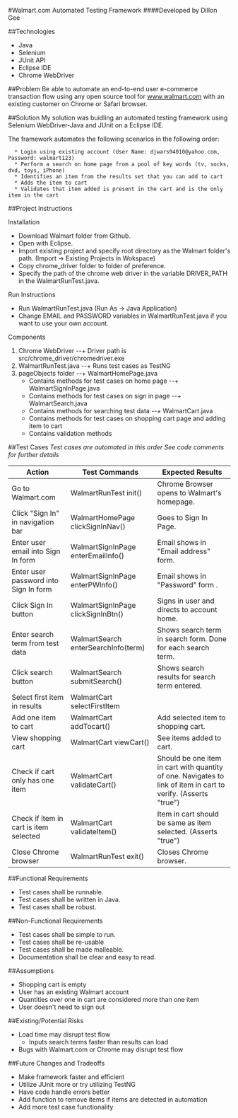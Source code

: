 #Walmart.com Automated Testing Framework
####Developed by Dillon Gee

##Technologies
  + Java
  + Selenium 
  + JUnit API
  + Eclipse IDE
  + Chrome WebDriver

##Problem
  Be able to automate an end-to-end user e-commerce transaction flow using any open source tool for www.walmart.com with an existing customer on Chrome or Safari browser.

##Solution
  My solution was buidling an automated testing framework using Selenium WebDriver-Java and JUnit on a Eclipse IDE. 
  
  The framework automates the following scenarios in the following order:

      * Login using existing account (User Name: djwars94010@yahoo.com, Password: walmart123)
      * Perform a search on home page from a pool of key words (tv, socks, dvd, toys, iPhone)
      * Identifies an item from the results set that you can add to cart
      * Adds the item to cart
      * Validates that item added is present in the cart and is the only item in the cart

##Project Instructions

Installation
  + Download Walmart folder from Github.
  + Open with Eclipse.
  + Import existing project and specify root directory as the Walmart folder's path. (Import -> Existing Projects in Wokspace)
  + Copy chrome_driver folder to folder of preference. 
  + Specify the path of the chrome web driver in the variable DRIVER_PATH in the WalmartRunTest.java.

Run Instructions
  + Run WalmartRunTest.java (Run As -> Java Application)
  + Change EMAIL and PASSWORD variables in WalmartRunTest.java if you want to use your own account.
  
Components
  1. Chrome WebDriver
  --+ Driver path is src/chrome_driver/chromedriver.exe
  2. WalmartRunTest.java
  --+ Runs test cases as TestNG
  3. pageObjects folder
  --+ WalmartHomePage.java
      - Contains methods for test cases on home page
  --+ WalmartSignInPage.java
      - Contains methods for test cases on sign in page
  --+ WalmartSearch.java
      - Contains methods for searching test data
  --+ WalmartCart.java
      - Contains methods for test cases on shopping cart page and adding item to cart
      - Contains validation methods

##Test Cases
*Test cases are automated in this order*
*See code comments for further details*
  
| Action                                 | Test Commands                      | Expected Results                                                                                              |
| -------------------------------------- | ---------------------------------- | ------------------------------------------------------------------------------------------------------------- |
| Go to Walmart.com                      | WalmartRunTest init()              | Chrome Browser opens to Walmart's homepage.                                                                   |
| Click "Sign In" in navigation bar      | WalmartHomePage clickSignInNav()   | Goes to Sign In Page.                                                                                         |
| Enter user email into Sign In form     | WalmartSignInPage enterEmailInfo() | Email shows in "Email address" form.                                                                          |
| Enter user password into Sign In form  | WalmartSignInPage enterPWInfo()    | Email shows in "Password" form .                                                                              |
| Click Sign In button                   | WalmartSignInPage clickSignInBtn() | Signs in user and directs to account home.                                                                    |
| Enter search term from test data       | WalmartSearch enterSearchInfo(term)| Shows search term in search form. Done for each search term.                                                  |
| Click search button                    | WalmartSearch submitSearch()       | Shows search results for search term entered.                                                                 |
| Select first item in results           | WalmartCart selectFirstItem        |                                                                                                               |
| Add one item to cart                   | WalmartCart addTocart()            | Add selected item to shopping cart.                                                                           |
| View shopping cart                     | WalmartCart viewCart()             | See items added to cart.                                                                                      |
| Check if cart only has one item        | WalmartCart validateCart()         | Should be one item in cart with quantity of one. Navigates to link of item in cart to verify. (Asserts "true")|                                                                 |
| Check if item in cart is item selected | WalmartCart validateItem()         | Item in cart should be same as item selected. (Asserts "true")                                                |
| Close Chrome browser                   | WalmartRunTest exit()              | Closes Chrome browser.                                                                                        |

##Functional Requirements
  + Test cases shall be runnable.
  + Test cases shall be written in Java.
  + Test cases shall be robust.

##Non-Functional Requirements
  + Test cases shall be simple to run.
  + Test cases shall be re-usable
  + Test cases shall be made malleable.
  + Documentation shall be clear and easy to read.

##Assumptions
  + Shopping cart is empty
  + User has an existing Walmart account
  + Quantities over one in cart are considered more than one item
  + User doesn't need to sign out

##Existing/Potential Risks
  + Load time may disrupt test flow
    - Inputs search terms faster than results can load
  + Bugs with Walmart.com or Chrome may disrupt test flow

##Future Changes and Tradeoffs
  + Make framework faster and efficient
  + Utilize JUnit more or try utilizing TestNG
  + Have code handle errors better
  + Add function to remove items if items are detected in automation
  + Add more test case functionality 




